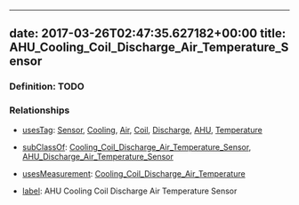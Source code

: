 
---
date: 2017-03-26T02:47:35.627182+00:00
title: AHU_Cooling_Coil_Discharge_Air_Temperature_Sensor
---
### Definition: TODO

### Relationships

* [usesTag](https://brickschema.org/schema/1.0/BrickFrame#usesTag): [Sensor](https://brickschema.org/schema/1.0/BrickTag#Sensor), [Cooling](https://brickschema.org/schema/1.0/BrickTag#Cooling), [Air](https://brickschema.org/schema/1.0/BrickTag#Air), [Coil](https://brickschema.org/schema/1.0/BrickTag#Coil), [Discharge](https://brickschema.org/schema/1.0/BrickTag#Discharge), [AHU](https://brickschema.org/schema/1.0/BrickTag#AHU), [Temperature](https://brickschema.org/schema/1.0/BrickTag#Temperature)

* [subClassOf](http://www.w3.org/2000/01/rdf-schema#subClassOf): [Cooling_Coil_Discharge_Air_Temperature_Sensor](https://brickschema.org/schema/1.0/Brick#Cooling_Coil_Discharge_Air_Temperature_Sensor), [AHU_Discharge_Air_Temperature_Sensor](https://brickschema.org/schema/1.0/Brick#AHU_Discharge_Air_Temperature_Sensor)

* [usesMeasurement](https://brickschema.org/schema/1.0/BrickFrame#usesMeasurement): [Cooling_Coil_Discharge_Air_Temperature](https://brickschema.org/schema/1.0/Brick#Cooling_Coil_Discharge_Air_Temperature)

* [label](http://www.w3.org/2000/01/rdf-schema#label): AHU Cooling Coil Discharge Air Temperature Sensor
